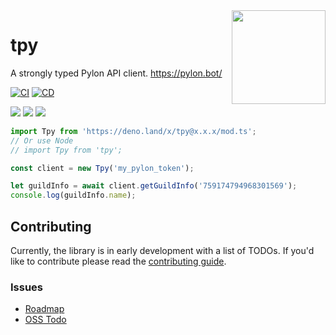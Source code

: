 <img align="right" width="150" src="https://pylon.bot/docs/img/pylon-icon.svg" />

# tpy

A strongly typed Pylon API client. https://pylon.bot/

[![CI](https://github.com/insyri/tpy/actions/workflows/ci.yml/badge.svg)](https://github.com/insyri/tpy/actions/workflows/ci.yml)
[![CD](https://github.com/insyri/tpy/actions/workflows/cd.yml/badge.svg)](https://github.com/insyri/tpy/actions/workflows/cd.yml)

[![](https://shields.io/badge/deno-05122A?logo=deno&style=for-the-badge)](https://deno.land/)
[![](https://shields.io/badge/node.js-05122A?logo=node.js&style=for-the-badge)](https://nodejs.org/)
[![](https://shields.io/badge/TypeScript-05122A?logo=typescript&style=for-the-badge)](https://www.typescriptlang.org/)

<!-- Add Node & Deno-->

```ts
import Tpy from 'https://deno.land/x/tpy@x.x.x/mod.ts';
// Or use Node
// import Tpy from 'tpy';

const client = new Tpy('my_pylon_token');

let guildInfo = await client.getGuildInfo('759174794968301569');
console.log(guildInfo.name);
```

## Contributing

Currently, the library is in early development with a list of TODOs. If you'd
like to contribute please read the
[contributing guide](.github/CONTRIBUTING.md).

### Issues

- [Roadmap](https://github.com/insyri/tpy/issues/2)
- [OSS Todo](https://github.com/insyri/tpy/issues/1)
